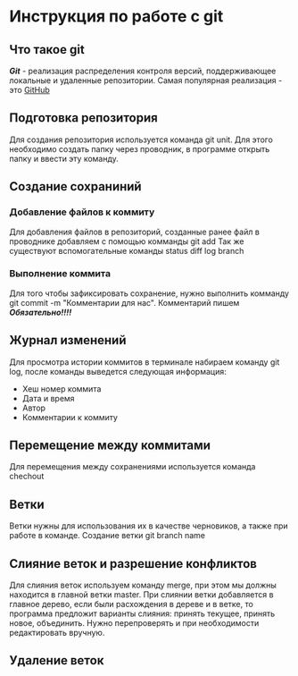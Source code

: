 # Инструкция по работе с git

## Что такое git
***Git*** - реализация распределения контроля версий, поддерживающее локальные и удаленные репозитории. Самая популярная реализация - это  [GitHub](https:\\github.com "переход на GitHub")

## Подготовка репозитория
Для создания репозитория используется команда git unit. Для этого необходимо создать папку через проводник, в программе открыть папку и ввести эту команду. 

## Создание сохраниний
### Добавление файлов к коммиту
Для добавления файлов в репозиторий, созданные ранее файл в проводнике добавляем с помощью комманды git add <file>
Так же существуют вспомогательные команды status diff log branch
### Выполнение коммита
Для того чтобы зафиксировать сохранение, нужно выполнить комманду git commit -m "Комментарии для нас". Комментарий пишем ***Обязательно!!!!***

## Журнал изменений
Для просмотра истории коммитов в терминале набираем команду git log, после команды выведется следующая информация:
* Хеш номер коммита
* Дата и время
* Автор
* Комментарии к коммиту

## Перемещение между коммитами
Для перемещения между сохранениями используется команда chechout

## Ветки
Ветки нужны для использования их в качестве черновиков, а также при работе в команде.
Создание ветки git branch name

## Слияние веток и разрешение конфликтов
Для слияния веток используем команду merge, при этом мы должны находится в главной ветки master. При слиянии ветки добавляется в главное дерево, если были расхождения в дереве и в ветке, то программа предложит варианты слияния: принять текущее, принять новое, объединить. Нужно перепроверять и при необходимости редактировать вручную.
## Удаление веток

